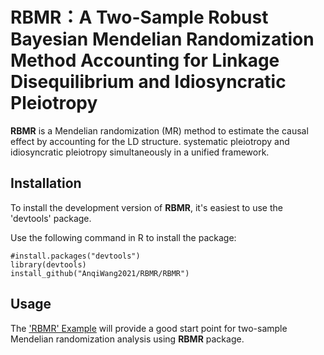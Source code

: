 # RBMR：A Two-Sample Robust Bayesian Mendelian Randomization Method Accounting for Linkage Disequilibrium and Idiosyncratic Pleiotropy
**RBMR** is a Mendelian randomization (MR) method to estimate the causal effect by accounting for the LD structure. systematic pleiotropy and idiosyncratic pleiotropy simultaneously in a unified framework. 
## Installation
To install the development version of **RBMR**, it's easiest to use the 'devtools' package.

Use the following command in R to install the package:
```
#install.packages("devtools")
library(devtools)
install_github("AnqiWang2021/RBMR/RBMR")
```
## Usage
The ['RBMR' Example](https://github.com/AnqiWang2021/MR.LDP/blob/master/vignettes/MRLDP.pdf) will provide a good start point for two-sample Mendelian randomization analysis using **RBMR** package. 

